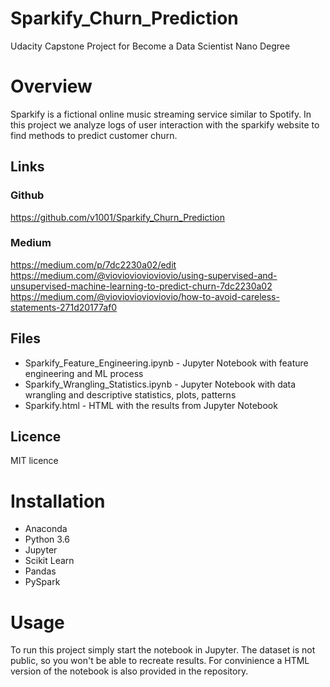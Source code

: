 # Sparkify_Churn_Prediction
Udacity Capstone Project for Become a Data Scientist Nano Degree

# Overview
Sparkify is a fictional online music streaming service similar to Spotify. In this project we analyze logs of user interaction with the sparkify website to find methods to predict customer churn.

## Links
### Github
https://github.com/v1001/Sparkify_Churn_Prediction
### Medium
https://medium.com/p/7dc2230a02/edit
https://medium.com/@viovioviovioviovio/using-supervised-and-unsupervised-machine-learning-to-predict-churn-7dc2230a02
https://medium.com/@viovioviovioviovio/how-to-avoid-careless-statements-271d20177af0

## Files
* Sparkify_Feature_Engineering.ipynb - Jupyter Notebook with feature engineering and ML process
* Sparkify_Wrangling_Statistics.ipynb - Jupyter Notebook with data wrangling and descriptive statistics, plots, patterns
* Sparkify.html - HTML with the results from Jupyter Notebook

## Licence
MIT licence

# Installation
* Anaconda
* Python 3.6
* Jupyter
* Scikit Learn
* Pandas
* PySpark

# Usage
To run this project simply start the notebook in Jupyter. The dataset is not public, so you won't be able to recreate results. For convinience a HTML version of the notebook is also provided in the repository.
